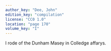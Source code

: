 ```yaml
---
author_key: "Dee, John"
edition_key: "compilation"
license: "CC0 1.0"
location: "page 170"
volume_key: "I"
---
```

I rode of the Dunham Masey in Colledge affarys.
